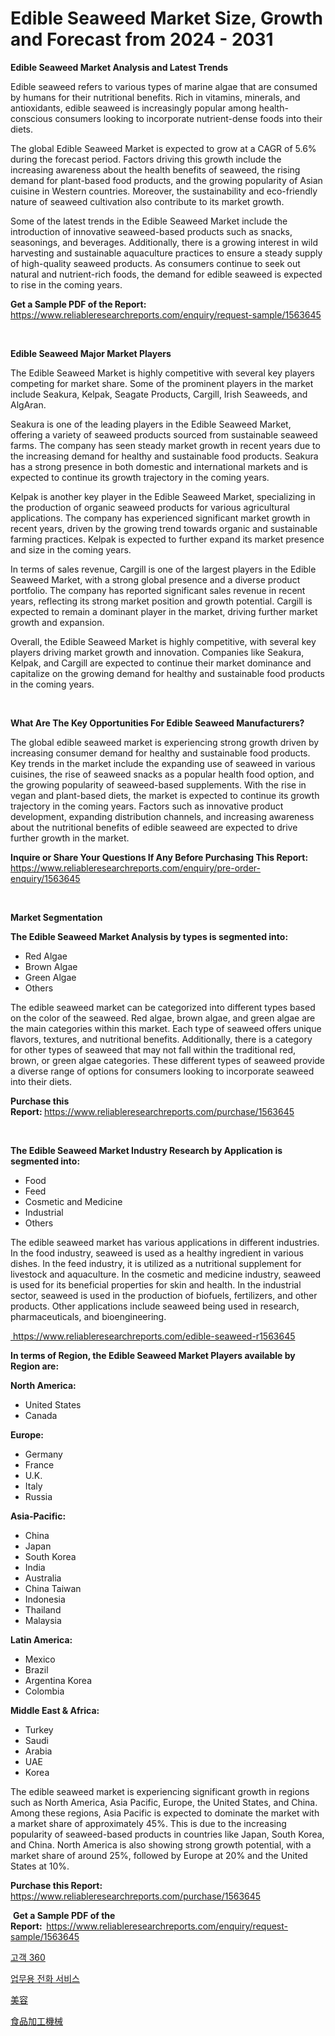 <p><h1>Edible Seaweed Market Size, Growth and Forecast from 2024 - 2031</h1></p><p><strong>Edible Seaweed Market Analysis and Latest Trends</strong></p>
<p><p>Edible seaweed refers to various types of marine algae that are consumed by humans for their nutritional benefits. Rich in vitamins, minerals, and antioxidants, edible seaweed is increasingly popular among health-conscious consumers looking to incorporate nutrient-dense foods into their diets.</p><p>The global Edible Seaweed Market is expected to grow at a CAGR of 5.6% during the forecast period. Factors driving this growth include the increasing awareness about the health benefits of seaweed, the rising demand for plant-based food products, and the growing popularity of Asian cuisine in Western countries. Moreover, the sustainability and eco-friendly nature of seaweed cultivation also contribute to its market growth.</p><p>Some of the latest trends in the Edible Seaweed Market include the introduction of innovative seaweed-based products such as snacks, seasonings, and beverages. Additionally, there is a growing interest in wild harvesting and sustainable aquaculture practices to ensure a steady supply of high-quality seaweed products. As consumers continue to seek out natural and nutrient-rich foods, the demand for edible seaweed is expected to rise in the coming years.</p></p>
<p><strong>Get a Sample PDF of the Report:&nbsp;</strong> <a href="https://www.reliableresearchreports.com/enquiry/request-sample/1563645">https://www.reliableresearchreports.com/enquiry/request-sample/1563645</a></p>
<p>&nbsp;</p>
<p><strong>Edible Seaweed Major Market Players</strong></p>
<p><p>The Edible Seaweed Market is highly competitive with several key players competing for market share. Some of the prominent players in the market include Seakura, Kelpak, Seagate Products, Cargill, Irish Seaweeds, and AlgAran.</p><p>Seakura is one of the leading players in the Edible Seaweed Market, offering a variety of seaweed products sourced from sustainable seaweed farms. The company has seen steady market growth in recent years due to the increasing demand for healthy and sustainable food products. Seakura has a strong presence in both domestic and international markets and is expected to continue its growth trajectory in the coming years.</p><p>Kelpak is another key player in the Edible Seaweed Market, specializing in the production of organic seaweed products for various agricultural applications. The company has experienced significant market growth in recent years, driven by the growing trend towards organic and sustainable farming practices. Kelpak is expected to further expand its market presence and size in the coming years.</p><p>In terms of sales revenue, Cargill is one of the largest players in the Edible Seaweed Market, with a strong global presence and a diverse product portfolio. The company has reported significant sales revenue in recent years, reflecting its strong market position and growth potential. Cargill is expected to remain a dominant player in the market, driving further market growth and expansion.</p><p>Overall, the Edible Seaweed Market is highly competitive, with several key players driving market growth and innovation. Companies like Seakura, Kelpak, and Cargill are expected to continue their market dominance and capitalize on the growing demand for healthy and sustainable food products in the coming years.</p></p>
<p>&nbsp;</p>
<p><strong>What Are The Key Opportunities For Edible Seaweed Manufacturers?</strong></p>
<p><p>The global edible seaweed market is experiencing strong growth driven by increasing consumer demand for healthy and sustainable food products. Key trends in the market include the expanding use of seaweed in various cuisines, the rise of seaweed snacks as a popular health food option, and the growing popularity of seaweed-based supplements. With the rise in vegan and plant-based diets, the market is expected to continue its growth trajectory in the coming years. Factors such as innovative product development, expanding distribution channels, and increasing awareness about the nutritional benefits of edible seaweed are expected to drive further growth in the market.</p></p>
<p><strong>Inquire or Share Your Questions If Any Before Purchasing This Report:</strong> <a href="https://www.reliableresearchreports.com/enquiry/pre-order-enquiry/1563645">https://www.reliableresearchreports.com/enquiry/pre-order-enquiry/1563645</a></p>
<p>&nbsp;</p>
<p><strong>Market Segmentation</strong></p>
<p><strong>The Edible Seaweed Market Analysis by types is segmented into:</strong></p>
<p><ul><li>Red Algae</li><li>Brown Algae</li><li>Green Algae</li><li>Others</li></ul></p>
<p><p>The edible seaweed market can be categorized into different types based on the color of the seaweed. Red algae, brown algae, and green algae are the main categories within this market. Each type of seaweed offers unique flavors, textures, and nutritional benefits. Additionally, there is a category for other types of seaweed that may not fall within the traditional red, brown, or green algae categories. These different types of seaweed provide a diverse range of options for consumers looking to incorporate seaweed into their diets.</p></p>
<p><strong>Purchase this Report:&nbsp;</strong><a href="https://www.reliableresearchreports.com/purchase/1563645">https://www.reliableresearchreports.com/purchase/1563645</a></p>
<p>&nbsp;</p>
<p><strong>The Edible Seaweed Market Industry Research by Application is segmented into:</strong></p>
<p><ul><li>Food</li><li>Feed</li><li>Cosmetic and Medicine</li><li>Industrial</li><li>Others</li></ul></p>
<p><p>The edible seaweed market has various applications in different industries. In the food industry, seaweed is used as a healthy ingredient in various dishes. In the feed industry, it is utilized as a nutritional supplement for livestock and aquaculture. In the cosmetic and medicine industry, seaweed is used for its beneficial properties for skin and health. In the industrial sector, seaweed is used in the production of biofuels, fertilizers, and other products. Other applications include seaweed being used in research, pharmaceuticals, and bioengineering.</p></p>
<p><a href="https://www.reliableresearchreports.com/edible-seaweed-r1563645">&nbsp;https://www.reliableresearchreports.com/edible-seaweed-r1563645</a></p>
<p><strong>In terms of Region, the Edible Seaweed Market Players available by Region are:</strong></p>
<p>
    <p> <strong> North America: </strong>
        <ul>
            <li>United States</li>
            <li>Canada</li>
        </ul>
        </p> 
    <p> <strong> Europe: </strong>
        <ul>
            <li>Germany</li>
            <li>France</li>
            <li>U.K.</li>
            <li>Italy</li>
            <li>Russia</li>
        </ul>
        </p> 
    <p> <strong> Asia-Pacific: </strong>
        <ul>
            <li>China</li>
            <li>Japan</li>
            <li>South Korea</li>
            <li>India</li>
            <li>Australia</li>
            <li>China Taiwan</li>
            <li>Indonesia</li>
            <li>Thailand</li>
            <li>Malaysia</li>
        </ul>
        </p> 
    <p> <strong> Latin America: </strong>
        <ul>
            <li>Mexico</li>
            <li>Brazil</li>
            <li>Argentina Korea</li>
            <li>Colombia</li>
        </ul>
        </p> 
    <p> <strong> Middle East & Africa: </strong>
        <ul>
            <li>Turkey</li>
            <li>Saudi</li>
            <li>Arabia</li>
            <li>UAE</li>
            <li>Korea</li>
        </ul>
    </p>
    </p>
<p><p>The edible seaweed market is experiencing significant growth in regions such as North America, Asia Pacific, Europe, the United States, and China. Among these regions, Asia Pacific is expected to dominate the market with a market share of approximately 45%. This is due to the increasing popularity of seaweed-based products in countries like Japan, South Korea, and China. North America is also showing strong growth potential, with a market share of around 25%, followed by Europe at 20% and the United States at 10%.</p></p>
<p><strong>Purchase this Report: </strong><a href="https://www.reliableresearchreports.com/purchase/1563645">https://www.reliableresearchreports.com/purchase/1563645</a></p>
<p>&nbsp;<strong>Get a Sample PDF of the Report:&nbsp;&nbsp;</strong><a href="https://www.reliableresearchreports.com/enquiry/request-sample/1563645">https://www.reliableresearchreports.com/enquiry/request-sample/1563645</a></p>
<p><strong></strong></p>
<p><p><a href="https://medium.com/@demarcuskuhlman/%EA%B3%A0%EA%B0%9D-360-%EC%8B%9C%EC%9E%A5-%EB%B3%B4%EA%B3%A0%EC%84%9C%EB%8A%94-%EC%9D%B4-%EC%8B%9C%EC%9E%A5%EC%9D%98-%EC%B5%9C%EC%8B%A0-%EB%8F%99%ED%96%A5%EA%B3%BC-%EC%84%B1%EC%9E%A5-%EA%B8%B0%ED%9A%8C%EB%A5%BC-%EB%B3%B4%EC%97%AC%EC%A4%8D%EB%8B%88%EB%8B%A4-7465c476f732">고객 360</a></p><p><a href="https://medium.com/@twix678568/%EB%B9%84%EC%A6%88%EB%8B%88%EC%8A%A4-%EC%A0%84%ED%99%94-%EC%84%9C%EB%B9%84%EC%8A%A4-%EC%8B%9C%EC%9E%A5-%EC%A0%90%EC%9C%A0%EC%9C%A8-%EB%B3%80%ED%99%94-%EB%B0%8F-%EC%8B%9C%EC%9E%A5-%EC%84%B1%EC%9E%A5-%EC%B6%94%EC%9D%B4-2024-2031%EB%85%84-4e683ae54d7e">업무용 전화 서비스</a></p><p><a href="https://medium.com/@evans21bill/%E7%BE%8E%E5%AE%B9%E5%B8%82%E5%A0%B4%E3%81%AE%E6%B4%9E%E5%AF%9F-2024%E5%B9%B4%E3%81%8B%E3%82%892031%E5%B9%B4%E3%81%BE%E3%81%A7%E3%81%AE%E5%B8%82%E5%A0%B4%E5%8B%95%E5%90%91-%E6%88%90%E9%95%B7-%E4%BA%88%E6%B8%AC-1c507dc7d0c1">美容</a></p><p><a href="https://medium.com/@santosuigrtley997836/%E9%A3%9F%E5%93%81%E5%8A%A0%E5%B7%A5%E6%A9%9F%E6%A2%B0%E5%B8%82%E5%A0%B4-2031%E5%B9%B4%E3%81%BE%E3%81%A7%E3%81%AE%E3%83%88%E3%83%AC%E3%83%B3%E3%83%89-%E4%BA%88%E6%B8%AC-%E7%AB%B6%E4%BA%89%E5%88%86%E6%9E%90-5f81180d32c8">食品加工機械</a></p></p>